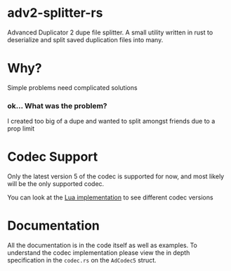 # adv2-splitter-rs
Advanced Duplicator 2 dupe file splitter. A small utility written in rust to deserialize and split saved duplication files into many.

# Why?
Simple problems need complicated solutions

### ok... What was the problem?
I created too big of a dupe and wanted to split amongst friends due to a prop limit

# Codec Support
Only the latest version 5 of the codec is supported for now, and most likely will be the only supported codec.

You can look at the [Lua implementation](https://github.com/wiremod/advdupe2) to see different codec versions


# Documentation
All the documentation is in the code itself as well as examples. To understand the codec implementation please view the 
in depth specification in the `codec.rs` on the `AdCodec5` struct.
